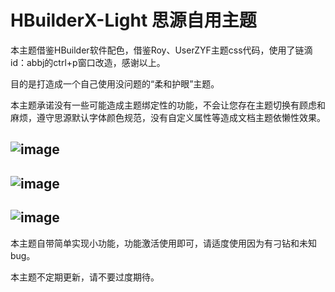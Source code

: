 # HBuilderX-Light 思源自用主题

本主题借鉴HBuilder软件配色，借鉴Roy、UserZYF主题css代码，使用了链滴id：abbj的ctrl+p窗口改造，感谢以上。

目的是打造成一个自己使用没问题的“柔和护眼”主题。

本主题承诺没有一些可能造成主题绑定性的功能，不会让您存在主题切换有顾虑和麻烦，遵守思源默认字体颜色规范，没有自定义属性等造成文档主题依懒性效果。


![image](https://user-images.githubusercontent.com/97731736/169648221-b14ad3c3-6413-4b9a-8455-d02fca6ccf00.png)
---

![image](https://user-images.githubusercontent.com/97731736/169648233-72b43f7f-3f40-4297-aff4-0f1d4868fe0c.png)
---

![image](https://user-images.githubusercontent.com/97731736/169648243-d6adb09c-ce8f-48ff-bed3-3a9c79b4a2c9.png)
---

本主题自带简单实现小功能，功能激活使用即可，请适度使用因为有刁钻和未知bug。

本主题不定期更新，请不要过度期待。
 
